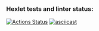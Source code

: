 ### Hexlet tests and linter status:
[![Actions Status](https://github.com/ruslVT/java-project-lvl2/workflows/hexlet-check/badge.svg)](https://github.com/ruslVT/java-project-lvl2/actions)
[![asciicast](https://asciinema.org/a/dIf5myiE7RG1L9geFdSQNIDlL.svg)](https://asciinema.org/a/dIf5myiE7RG1L9geFdSQNIDlL)
